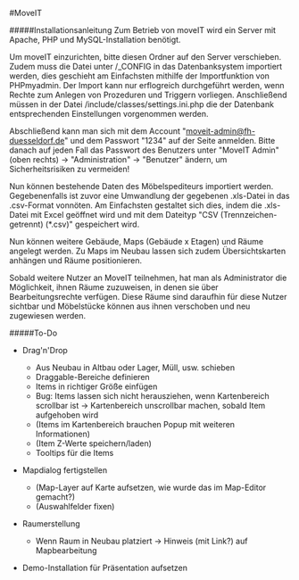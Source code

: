 #MoveIT

#####Installationsanleitung
Zum Betrieb von moveIT wird ein Server mit Apache, PHP und MySQL-Installation benötigt.

Um moveIT einzurichten, bitte diesen Ordner auf den Server verschieben.
Zudem muss die Datei unter /_CONFIG in das Datenbanksystem importiert werden, dies geschieht am Einfachsten mithilfe der Importfunktion von PHPmyadmin. Der Import kann nur erflogreich durchgeführt werden, wenn Rechte zum Anlegen von Prozeduren und Triggern vorliegen. Anschließend müssen in der Datei /include/classes/settings.ini.php die der Datenbank entsprechenden Einstellungen vorgenommen werden.

Abschließend kann man sich mit dem Account "moveit-admin@fh-duesseldorf.de" und dem Passwort "1234" auf der Seite anmelden. Bitte danach auf jeden Fall das Passwort des Benutzers unter "MoveIT Admin" (oben rechts) -> "Administration" -> "Benutzer" ändern, um Sicherheitsrisiken zu vermeiden!

Nun können bestehende Daten des Möbelspediteurs importiert werden. Gegebenenfalls ist zuvor eine Umwandlung der gegebenen .xls-Datei in das .csv-Format vonnöten. Am Einfachsten gestaltet sich dies, indem die .xls-Datei mit Excel geöffnet wird und mit dem Dateityp "CSV (Trennzeichen-getrennt) (*.csv)" gespeichert wird.

Nun können weitere Gebäude, Maps (Gebäude x Etagen) und Räume angelegt werden. Zu Maps im Neubau lassen sich zudem Übersichtskarten anhängen und Räume positionieren.

Sobald weitere Nutzer an MoveIT teilnehmen, hat man als Administrator die Möglichkeit, ihnen Räume zuzuweisen, in denen sie über Bearbeitungsrechte verfügen. Diese Räume sind daraufhin für diese Nutzer sichtbar und Möbelstücke können aus ihnen verschoben und neu zugewiesen werden.

#####To-Do
- Drag'n'Drop
    - Aus Neubau in Altbau oder Lager, Müll, usw. schieben
    - Draggable-Bereiche definieren
    - Items in richtiger Größe einfügen
    - Bug: Items lassen sich nicht herausziehen, wenn Kartenbereich scrollbar ist
        -> Kartenbereich unscrollbar machen, sobald Item aufgehoben wird
    - (Items im Kartenbereich brauchen Popup mit weiteren Informationen)
    - (Item Z-Werte speichern/laden)
    - Tooltips für die Items
- Mapdialog fertigstellen
    - (Map-Layer auf Karte aufsetzen, wie wurde das im Map-Editor gemacht?)
    - (Auswahlfelder fixen)
- Raumerstellung
    - Wenn Raum in Neubau platziert -> Hinweis (mit Link?) auf Mapbearbeitung

- Demo-Installation für Präsentation aufsetzen
